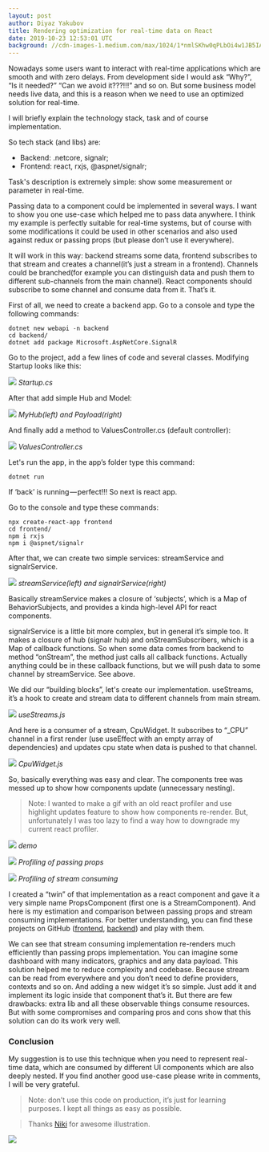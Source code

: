 ```yaml
---
layout: post
author: Diyaz Yakubov
title: Rendering optimization for real-time data on React
date: 2019-10-23 12:53:01 UTC
background: //cdn-images-1.medium.com/max/1024/1*nmlSKhw0qPLbOi4w1JB5IA.png
---
```


Nowadays some users want to interact with real-time applications which are smooth and with zero delays. From development side I would ask “Why?”, “Is it needed?” “Can we avoid it???!!!” and so on. But some business model needs live data, and this is a reason when we need to use an optimized solution for real-time.

I will briefly explain the technology stack, task and of course implementation.

So tech stack (and libs)&nbsp;are:

- Backend:&nbsp;.netcore, signalr;
- Frontend: react, rxjs, @aspnet/signalr;

Task's description is extremely simple: show some measurement or parameter in real-time.

Passing data to a component could be implemented in several ways. I want to show you one use-case which helped me to pass data anywhere. I think my example is perfectly suitable for real-time systems, but of course with some modifications it could be used in other scenarios and also used against redux or passing props (but please don’t use it everywhere).

It will work in this way: backend streams some data, frontend subscribes to that stream and creates a channel(it’s just a stream in a frontend). Channels could be branched(for example you can distinguish data and push them to different sub-channels from the main channel). React components should subscribe to some channel and consume data from it. That’s&nbsp;it.

First of all, we need to create a backend app. Go to a console and type the following commands:

    dotnet new webapi -n backend
    cd backend/
    dotnet add package Microsoft.AspNetCore.SignalR

Go to the project, add a few lines of code and several classes. Modifying Startup looks like&nbsp;this:

![](https://cdn-images-1.medium.com/max/738/1*FVCTkJxidOy486E1gxydKQ.png)
_Startup.cs_

After that add simple Hub and&nbsp;Model:

![](https://cdn-images-1.medium.com/max/994/1*M6bgU-Ybuo9R9cN6EpuD9Q.png)
_MyHub(left) and Payload(right)_

And finally add a method to ValuesController.cs (default controller):

![](https://cdn-images-1.medium.com/max/767/1*5qictoAuErR0kPB5orlc0Q.png)
_ValuesController.cs_

Let's run the app, in the app’s folder type this&nbsp;command:

    dotnet run

If ‘back’ is running — perfect!!! So next is react&nbsp;app.

Go to the console and type these commands:

    npx create-react-app frontend
    cd frontend/
    npm i rxjs
    npm i @aspnet/signalr

After that, we can create two simple services: streamService and signalrService.

![](https://cdn-images-1.medium.com/max/1024/1*OBIcVidh-GbEZbaQ8I0Wmw.png)
_streamService(left) and signalrService(right)_

Basically streamService makes a closure of ‘subjects’, which is a Map of BehaviorSubjects, and provides a kinda high-level API for react components.

signalrService is a little bit more complex, but in general it’s simple too. It makes a closure of hub (signalr hub) and onStreamSubscribers, which is a Map of callback functions. So when some data comes from backend to method “onStream”, the method just calls all callback functions. Actually anything could be in these callback functions, but we will push data to some channel by streamService. See&nbsp;above.

We did our “building blocks”, let's create our implementation. useStreams, it’s a hook to create and stream data to different channels from main&nbsp;stream.

![](https://cdn-images-1.medium.com/max/586/1*d5BmSFphvdwDcYPUa8bXRg.png)
_useStreams.js_

And here is a consumer of a stream, CpuWidget. It subscribes to “\_CPU” channel in a first render (use useEffect with an empty array of dependencies) and updates cpu state when data is pushed to that&nbsp;channel.

![](https://cdn-images-1.medium.com/max/665/1*yoRBrJhb-ce3f5E9gEjo3Q.png)
_CpuWidget.js_

So, basically everything was easy and clear. The components tree was messed up to show how components update (unnecessary nesting).

> Note: I wanted to make a gif with an old react profiler and use highlight updates feature to show how components re-render. But, unfortunately I was too lazy to find a way how to downgrade my current react profiler.

![](https://cdn-images-1.medium.com/max/582/1*F3f03QanEewEWJQlVcu5pw.gif)
_demo_

![](https://cdn-images-1.medium.com/max/969/1*bDU2TAsFG38ibFSNOgq7aw.gif)
_Profiling of passing props_

![](https://cdn-images-1.medium.com/max/969/1*2LUxCSPIfv98eZjuekcUeQ.gif)
_Profiling of stream consuming_

I created a “twin” of that implementation as a react component and gave it a very simple name PropsComponent (first one is a StreamComponent). And here is my estimation and comparison between passing props and stream consuming implementations. For better understanding, you can find these projects on GitHub ([frontend](https://github.com/DiyazY/sc-frontend), [backend](https://github.com/DiyazY/sc-backend)) and play with&nbsp;them.

We can see that stream consuming implementation re-renders much efficiently than passing props implementation. You can imagine some dashboard with many indicators, graphics and any data payload. This solution helped me to reduce complexity and codebase. Because stream can be read from everywhere and you don’t need to define providers, contexts and so on. And adding a new widget it’s so simple. Just add it and implement its logic inside that component that’s it. But there are few drawbacks: extra lib and all these observable things consume resources. But with some compromises and comparing pros and cons show that this solution can do its work very&nbsp;well.

### **Conclusion**

My suggestion is to use this technique when you need to represent real-time data, which are consumed by different UI components which are also deeply nested. If you find another good use-case please write in comments, I will be very grateful.

> Note: don’t use this code on production, it’s just for learning purposes. I kept all things as easy as possible.

> Thanks [Niki](https://medium.com/@nikitagavrilenko) for awesome illustration.

 ![](https://medium.com/_/stat?event=post.clientViewed&referrerSource=full_rss&postId=5db758951560)